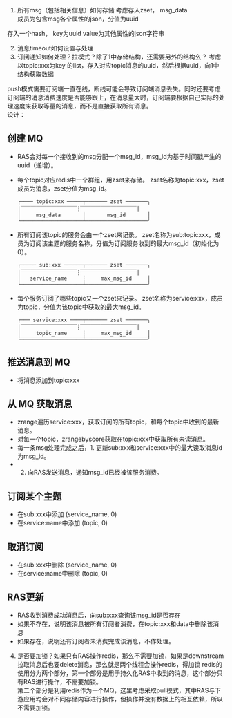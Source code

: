 1.  所有msg（包括相关信息）如何存储
    考虑存入zset， msg_data  
    成员为包含msg各个属性的json，分值为uuid 

存入一个hash， key为uuid value为其他属性的json字符串

2.  消息timeout如何设置与处理
3.  订阅通知如何处理？拉模式？除了1中存储结构，还需要另外的结构么？
    考虑以topic:xxx为key 的list，存入对应topic消息的uuid，然后根据uuid，向1中结构获取数据

push模式需要订阅端一直在线，断线可能会导致订阅端消息丢失。同时还要考虑订阅端的消息消费速度是否能够跟上，在消息量大时，订阅端要根据自己实际的处理速度来获取等量的消息，而不是直接获取所有消息。  
设计：

## 创建 MQ

-   RAS会对每一个接收到的msg分配一个msg_id，msg_id为基于时间戳产生的uuid（递增）。
-   每个topic对应redis中一个群组，用zset来存储。
    zset名称为topic:xxx，zset成员为消息，zset分值为msg_id。

        ╭──── topic:xxx ─────┬─────── zset ───────╮
        │￣￣￣￣￣￣￣￣￣￣￣┆￣￣￣￣￣￣￣￣￣￣￣│
        │     msg_data       ┆       msg_id       │
        ╰────────────────────┴────────────────────╯
-   所有订阅该topic的服务会由一个zset来记录。
    zset名称为sub:topicxxx，成员为订阅该主题的服务名称，分值为订阅服务收到的最大msg_id（初始化为0）。

        ╭───── sub:xxx ──────┬─────── zset ───────╮
        │￣￣￣￣￣￣￣￣￣￣￣┆￣￣￣￣￣￣￣￣￣￣￣│
        │   service_name     ┆     max_msg_id     │
        ╰────────────────────┴────────────────────╯
-   每个服务订阅了哪些topic又一个zset来记录。
    zset名称为service:xxx，成员为topic，分值为该topic中获取的最大msg_id。
    
        ╭─── service:xxx ────┬─────── zset ───────╮
        │￣￣￣￣￣￣￣￣￣￣￣┆￣￣￣￣￣￣￣￣￣￣￣│
        │     topic_name     ┆     max_msg_id     │
        ╰────────────────────┴────────────────────╯

## 推送消息到 MQ

<!-- -   获取topic:xxx的分布式锁 -->

-   将消息添加到topic:xxx
    <!-- -   释放分布式锁 -->

## 从 MQ 获取消息

-   zrange遍历service:xxx，获取订阅的所有topic，和每个topic中收到的最新消息。
    <!-- -   获取topic:xxx的分布式锁 -->
-   对每一个topic，zrangebyscore获取在topic:xxx中获取所有未读消息。
-   每一条msg处理完成之后，1. 更新sub:xxx和service:xxx中的最大读取消息id为msg_id。
-   2.  向RAS发送消息，通知msg_id已经被该服务消费。
        <!-- -   释放分布式锁 -->

## 订阅某个主题

-   在sub:xxx中添加 (service_name, 0)
-   在service:name中添加 (topic, 0)

## 取消订阅

-   在sub:xxx中删除 (service_name, 0)
-   在service:name中删除 (topic, 0)

## RAS更新

-   RAS收到消费成功消息后，向sub:xxx查询该msg_id是否存在
-   如果不存在，说明该消息被所有订阅者消费，在topic:xxx和data中删除该消息
-   如果存在，说明还有订阅者未消费完成该消息，不作处理。

4.  是否要加锁？如果只有RAS操作redis，那么不需要加锁，如果是downstream拉取消息后也要delete消息，那么就是两个线程会操作redis，得加锁
    redis的使用分为两个部分，第一个部分是用于持久化RAS中收到的消息，这个部分只有RAS进行操作，不需要加锁。  
    第二个部分是利用redis作为一个MQ，这里考虑采取pull模式，其中RAS与下游应用均会对不同存储内容进行操作，但操作并没有数据上的相互依赖，所以不需要加锁。

